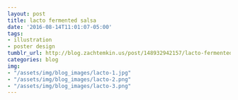```yaml
---
layout: post
title: lacto fermented salsa
date: '2016-08-14T11:01:07-05:00'
tags:
- illustration
- poster design
tumblr_url: http://blog.zachtemkin.us/post/148932942157/lacto-fermented-salsa
categories: blog
img: 
- "/assets/img/blog_images/lacto-1.jpg"
- "/assets/img/blog_images/lacto-2.png"
- "/assets/img/blog_images/lacto-3.png"
---
```

